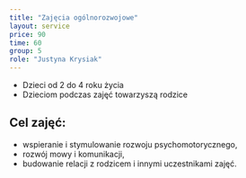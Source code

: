 ```yaml
---
title: "Zajęcia ogólnorozwojowe"
layout: service
price: 90
time: 60
group: 5
role: "Justyna Krysiak"
---
```


- Dzieci od 2 do 4 roku życia
- Dzieciom podczas zajęć towarzyszą rodzice

## Cel zajęć:

- wspieranie i stymulowanie rozwoju psychomotorycznego,
- rozwój mowy i komunikacji,
- budowanie relacji z rodzicem i innymi uczestnikami zajęć.

